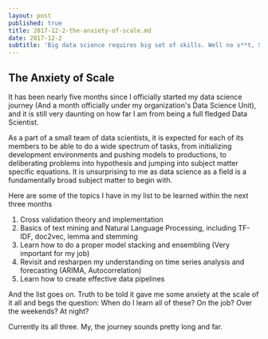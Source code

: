 ```yaml
---
layout: post
published: true
title: 2017-12-2-the-anxiety-of-scale.md
date: 2017-12-2
subtitle: 'Big data science requires big set of skills. Well no s**t, Sherlock'
---
```

## The Anxiety of Scale


It has been nearly five months since I officially started my data science journey (And a month officially under my organization's Data Science Unit), and it is still very daunting on how far I am from being a full fledged Data Scientist.

As a part of a small team of data scientists, it is expected for each of its members to be able to do a wide spectrum of tasks, from initializing development environments and pushing models to productions, to deliberating problems into hypothesis and jumping into subject matter specific equations. It is unsurprising to me as data science as a field is a fundamentally broad subject matter to begin with.

Here are some of the topics I have in my list to be learned within the next three months
1. Cross validation theory and implementation
2. Basics of text mining and Natural Language Processing, including TF-IDF, doc2vec, lemma and stemming
3. Learn how to do a proper model stacking and ensembling (Very important for my job)
4. Revisit and resharpen my understanding on time series analysis and forecasting (ARIMA, Autocorrelation)
5. Learn how to create effective data pipelines

And the list goes on. Truth to be told it gave me some anxiety at the scale of it all and begs the question: When do I learn all of these? On the job? Over the weekends? At night?

Currently its all three. My, the journey sounds pretty long and far.
